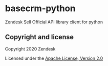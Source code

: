 # basecrm-python

Zendesk Sell Official API library client for python

## Copyright and license

Copyright 2020 Zendesk

Licensed under the [Apache License, Version 2.0](LICENSE)
